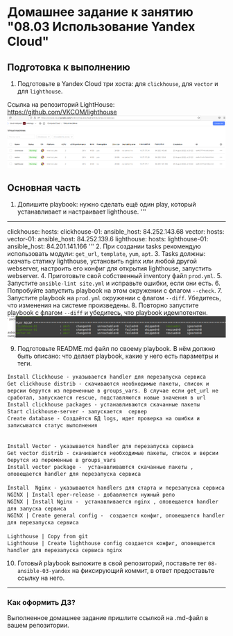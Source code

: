 # Домашнее задание к занятию "08.03 Использование Yandex Cloud"

## Подготовка к выполнению

1. Подготовьте в Yandex Cloud три хоста: для `clickhouse`, для `vector` и для `lighthouse`.

Ссылка на репозиторий LightHouse: https://github.com/VKCOM/lighthouse
![img08_03_01.png](img08_03_01.png)

## Основная часть

1. Допишите playbook: нужно сделать ещё один play, который устанавливает и настраивает lighthouse.
'''
---
clickhouse:
  hosts:
    clickhouse-01:
      ansible_host: 84.252.143.68
vector:
  hosts:
    vector-01:
      ansible_host: 84.252.139.6
lighthouse:
  hosts:
    lighthouse-01:
      ansible_host: 84.201.141.166
'''
2. При создании tasks рекомендую использовать модули: `get_url`, `template`, `yum`, `apt`.
3. Tasks должны: скачать статику lighthouse, установить nginx или любой другой webserver, настроить его конфиг для открытия lighthouse, запустить webserver.
4. Приготовьте свой собственный inventory файл `prod.yml`.
5. Запустите `ansible-lint site.yml` и исправьте ошибки, если они есть.
6. Попробуйте запустить playbook на этом окружении с флагом `--check`.
7. Запустите playbook на `prod.yml` окружении с флагом `--diff`. Убедитесь, что изменения на системе произведены.
8. Повторно запустите playbook с флагом `--diff` и убедитесь, что playbook идемпотентен.
![img08_03_02.png](img08_03_02.png)

9. Подготовьте README.md файл по своему playbook. В нём должно быть описано: что делает playbook, какие у него есть параметры и теги.
```
Install Clickhouse - указывается handler для перезапуска сервиса  
Get clickhouse distrib - скачиваются необходимые пакеты, список и версии берутся из переменные в groups_vars. В случае если get_url не сработал, запускается rescue, подставляются новые значения в url    
Install clickhouse packages - устанавливаются скачанные пакеты  
Start clickhouse-server - запускается  сервер
Create database - Создаётся БД logs, идет проверка на ошибки и записыватся статус выполнения    


Install Vector - указывается handler для перезапуска сервиса
Get vector distrib - скачиваются необходимые пакеты, список и версии берутся из переменные в groups_vars
Install vector package -  устанавливаются скачанные пакеты , оповещается handler для перезапуска сервиса

Install  Nginx - указываются handlers для старта и перезапуска сервиса
NGINX | Install eper-release - добавляется нужный репо
NGINX | Install Nginx -  устанавливается nginx , оповещается handler для запуска сервиса  
NGINX | Create general config -  создается конфиг, оповещается handler для перезапуска сервиса

Lighthouse | Copy from git
Lighthouse | Create lighthouse config создается конфиг, оповещается handler для перезапуска сервиса nginx

```

10. Готовый playbook выложите в свой репозиторий, поставьте тег `08-ansible-03-yandex` на фиксирующий коммит, в ответ предоставьте ссылку на него.

---

### Как оформить ДЗ?

Выполненное домашнее задание пришлите ссылкой на .md-файл в вашем репозитории.

